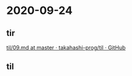 # 2020-09-24

## tir
[til/09\.md at master · takahashi\-prog/til · GitHub](https://github.com/takahashi-prog/til/blob/master/tir/2020/09.md#24)

## til